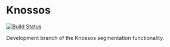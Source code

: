 # Knossos

[![Build Status](https://travis-ci.org/knossos-project/Knossos.svg?branch=segmentation)](https://travis-ci.org/knossos-project/Knossos)

Development branch of the Knossos segmentation functionality. 